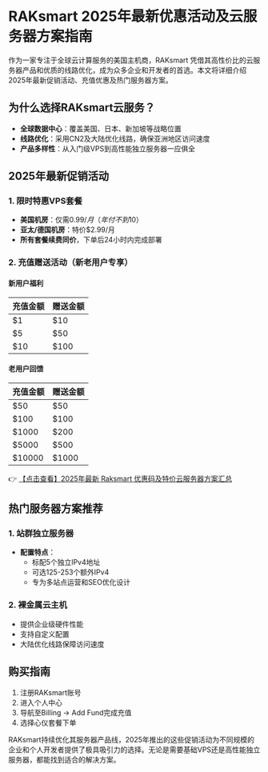 # RAKsmart 2025年最新优惠活动及云服务器方案指南

作为一家专注于全球云计算服务的美国主机商，RAKsmart 凭借其高性价比的云服务器产品和优质的线路优化，成为众多企业和开发者的首选。本文将详细介绍2025年最新促销活动、充值优惠及热门服务器方案。

## 为什么选择RAKsmart云服务？

- **全球数据中心**：覆盖美国、日本、新加坡等战略位置
- **线路优化**：采用CN2及大陆优化线路，确保亚洲地区访问速度
- **产品多样性**：从入门级VPS到高性能独立服务器一应俱全

## 2025年最新促销活动

### 1. 限时特惠VPS套餐
- **美国机房**：仅需$0.99/月（年付不到$10）
- **亚太/德国机房**：特价$2.99/月
- **所有套餐续费同价**，下单后24小时内完成部署

### 2. 充值赠送活动（新老用户专享）

#### 新用户福利
| 充值金额 | 赠送金额 |
|---------|---------|
| $1      | $10     |
| $5      | $50     |
| $10     | $100    |

#### 老用户回馈
| 充值金额  | 赠送金额 |
|----------|---------|
| $50      | $50     |
| $100     | $100    |
| $1000    | $200    |
| $5000    | $500    |
| $10000   | $1000   |

👉 [【点击查看】2025年最新 Raksmart 优惠码及特价云服务器方案汇总](https://bit.ly/raksmart)

## 热门服务器方案推荐

### 1. 站群独立服务器
- **配置特点**：
  - 标配5个独立IPv4地址
  - 可选125-253个额外IPv4
  - 专为多站点运营和SEO优化设计

### 2. 裸金属云主机
- 提供企业级硬件性能
- 支持自定义配置
- 大陆优化线路保障访问速度

## 购买指南
1. 注册RAKsmart账号
2. 进入个人中心
3. 导航至Billing → Add Fund完成充值
4. 选择心仪套餐下单

RAKsmart持续优化其服务器产品线，2025年推出的这些促销活动为不同规模的企业和个人开发者提供了极具吸引力的选择。无论是需要基础VPS还是高性能独立服务器，都能找到适合的解决方案。